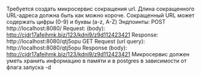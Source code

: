 Требуется создать микросервис сокращения url. Длина сокращенного URL-адреса должна быть как
можно короче. Сокращенный URL может содержать цифры (0-9) и буквы (a-z, A-Z)
Эндпоинты:
POST http://localhost:8080/
Request: (body): http://cjdr17afeihmk.biz/123/kdni9/z9d112423421
Response: http://localhost:8080/qtj5opu
GET
Request (url query): http://localhost:8080/qtj5opu
Response (body): http://cjdr17afeihmk.biz/123/kdni9/z9d112423421
Микросервис должен уметь хранить информацию в памяти и в postgres в зависимости от флага
запуска -d
